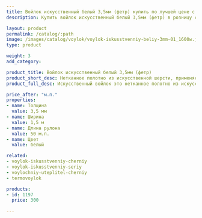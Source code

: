 ```yaml
---
title: Войлок искусственный белый 3,5мм (фетр) купить по лучшей цене с доставкой - Поролоныч
description: Купить войлок искусственный белый 3,5мм (фетр) в розницу с доставкой по Москве в интернет-магазине Поролоныча.

layout: product
permalink: /catalog/:path
image: /images/catalog/voylok/voylok-iskusstvenniy-beliy-3mm-01_1600w.jpg
type: product

weight: 3
add_category: 

product_title: Войлок искусственный белый 3,5мм (фетр)
product_short_desc: Нетканное полотно из искусственной шерсти, применяется для изготовления деталей обивки автомобилей и утепления в быту.
product_full_desc: Искусственный войлок это нетканное полотно из искусственной шерсти, применяется для изготовления деталей интерьера автомобилей (обивка дверей, стенок, крыши), а также применяется в качестве утеплителя. Обладает хорошими звукоизолирующими свойствами и может использоваться в качестве шумоизоляции.

price_after: "м.п."
properties:
- name: Толщина
  value: 3,5 мм
- name: Ширина
  value: 1,5 м
- name: Длина рулона
  value: 50 м.п.
- name: Цвет
  value: белый

related:
- voylok-iskusstvenniy-cherniy
- voylok-iskusstvenniy-seriy
- voylochniy-uteplitel-cherniy
- termovoylok

products:
- id: 1197
  price: 300

---
```

